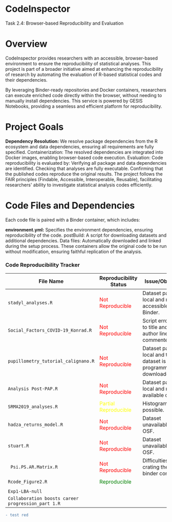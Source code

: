# CodeInspector
Task 2.4: Browser-based Reproducibility and Evaluation

# Overview
CodeInspector provides researchers with an accessible, browser-based environment to ensure the reproducibility of statistical analyses. This project is part of a broader initiative aimed at enhancing the reproducibility of research by automating the evaluation of R-based statistical codes and their dependencies.

By leveraging Binder-ready repositories and Docker containers, researchers can execute enriched code directly within the browser, without needing to manually install dependencies. This service is powered by GESIS Notebooks, providing a seamless and efficient platform for reproducibility.

# Project Goals
**Dependency Resolution:** We resolve package dependencies from the R ecosystem and data dependencies, ensuring all requirements are fully specified.
Containerization: The resolved dependencies are integrated into Docker images, enabling browser-based code execution.
Evaluation: Code reproducibility is evaluated by:
Verifying all package and data dependencies are identified.
Checking that analyses are fully executable.
Confirming that the published codes reproduce the original results.
The project follows the FAIR principles (Findable, Accessible, Interoperable, Reusable), facilitating researchers' ability to investigate statistical analysis codes efficiently.

# Code Files and Dependencies
Each code file is paired with a Binder container, which includes:

**environment.yml:** Specifies the environment dependencies, ensuring reproducibility of the code.
postBuild: A script for downloading datasets and additional dependencies.
Data files: Automatically downloaded and linked during the setup process.
These containers allow the original code to be run without modification, ensuring faithful replication of the analysis.

### Code Reproducibility Tracker

| **File Name**                           | **Reproducibility Status** | **Issue/Obstacle**                                                                                                             |
|-----------------------------------------|----------------------------|--------------------------------------------------------------------------------------------------------------------------------|
| `stadyl_analyses.R`                     | <span style="color: red;">Not Reproducible</span>            | Dataset path is local and not accessible in Binder.                                                                            |
| `Social_Factors_COVID-19_Konrad.R`      | <span style="color: red;">Not Reproducible</span>            | Script errors due to title and author lines not commented out.                                                                  |
| `pupillometry_tutorial_calignano.R`     | <span style="color: red;">Not Reproducible</span>            | Dataset path is local and the dataset is not programmatically downloaded.                                                      |
| `Analysis Post-PAP.R`                   | <span style="color: red;">Not Reproducible</span>            | Dataset path is local and not available on OSF.                                                                                |
| `SRMA2019_analyses.R`                   | <span style="color: yellow;">Partial Reproducible</span>     | Histogram not possible.                                                                                                            |
| `hadza_returns_model.R`                 | <span style="color: red;">Not Reproducible</span>            | Dataset unavailable on OSF.                                                                                                        |
| `stuart.R`                              | <span style="color: red;">Not Reproducible</span>            | Dataset unavailable on OSF.                                                                                                        |
| ` Psi.PS.AR.Matrix.R`                   | <span style="color: red;">Not Reproducible</span>            | Difficulties while crating the binder container.                                                                                |
| `Rcode_Figure2.R`                       | <span style="color: green;">Reproducible</span>              |
                                                                                                 |
|`Exp1-LBA-null`                          | 
|`Collaboration boosts career progression_part 1.R` | 


```diff
- test red
```

